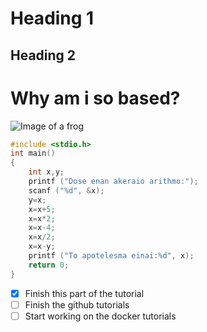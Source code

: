 # Heading 1
## Heading 2

# Why am i so based?

![Image of a frog](https://user-images.githubusercontent.com/118257809/221836562-e9d3a23f-e723-4f6d-99b6-a79caca0b453.jpg "Pepe Stare")



```c
#include <stdio.h>
int main()
{
	int x,y;
	printf ("Dose enan akeraio arithmo:");
	scanf ("%d", &x);
	y=x;
	x=x+5;	
	x=x*2;
	x=x-4;
	x=x/2;
	x=x-y;
	printf ("To apotelesma einai:%d", x);
	return 0;	
}
```


- [x] Finish this part of the tutorial
- [ ] Finish the github tutorials
- [ ] Start working on the docker tutorials
